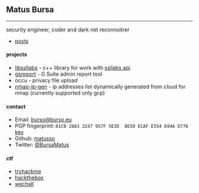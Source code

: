 

## Matus Bursa
***
security engineer, coder and dark net reconnoitrer

- [posts](/posts)

#### projects
- [libssllabs](https://github.com/matusso/libssllabs) - c++ library for work with [ssllabs api](https://www.ssllabs.com/projects/ssllabs-apis/index.html)
- [gsreport](https://github.com/occu-io/gsreport) - G Suite admin report tool
- occu - privacy file upload
- [nmap-ip-gen](https://github.com/occu-io/nmap-ip-gen) - ip addresses list dynamically generated from cloud for nmap (currently supported only gcp)

#### contact
- Email: [burso@burso.eu](mailto:burso@burso.eu)
- PGP fingerprint: `81C8 28A3 2247 957F 5E3D  8E50 ECAF E554 694A D778` [key](/keys/gpg.key)
- Github: [matusso](https://github.com/matusso)
- Twitter: [@BursaMatus](https://twitter.com/BursaMatus)

#### ctf
- [tryhackme](https://tryhackme.com/p/burso)
- [hackthebox](https://www.hackthebox.eu/profile/234602)
- [wechall](https://www.wechall.net/index.php?mo=Profile&me=Profile&username=burso&pcby=csolve_date&pcdir=DESC#wc_profile_challenges)
